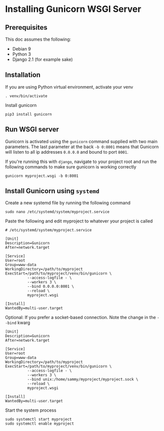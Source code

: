 # Installing Gunicorn WSGI Server

## Prerequisites

This doc assumes the following:

* Debian 9
* Python 3
* Django 2.1 \(for example sake\)

## Installation

If you are using Python virtual environment, activate your venv

```text
. venv/bin/activate
```

Install gunicorn

```text
pip3 install gunicorn
```

## Run WSGI server

Gunicorn is activated using the `gunicorn` command supplied with two main parameters. The last parameter at the back `-b 0:8001` means that Gunicorn will listen to all ip addresses `0.0.0.0` and bound to port `8001`.

If you're running this with `django`, navigate to your project root and run the following commands to make sure gunicorn is working correctly

```text
gunicorn myproject.wsgi -b 0:8001
```

## Install Gunicorn using `systemd`

Create a new systemd file by running the following command

```text
sudo nano /etc/systemd/system/myproject.service
```

Paste the following and edit myproject to whatever your project is called

```text
# /etc/systemd/system/myproject.service

[Unit]
Description=Gunicorn
After=network.target

[Service]
User=root
Group=www-data
WorkingDirectory=/path/to/myproject
ExecStart=/path/to/myproject/venv/bin/gunicorn \
          --access-logfile - \
          --workers 3 \
          --bind 0.0.0.0:8001 \
          --reload \
          myproject.wsgi

[Install]
WantedBy=multi-user.target
```

Optional: If you prefer a socket-based connection. Note the change in the `--bind` kwarg

```text
[Unit]
Description=Gunicorn
After=network.target

[Service]
User=root
Group=www-data
WorkingDirectory=/path/to/myproject
ExecStart=/path/to/myproject/venv/bin/gunicorn \
          --access-logfile - \
          --workers 3 \
          --bind unix:/home/sammy/myproject/myproject.sock \
          --reload \
          myproject.wsgi

[Install]
WantedBy=multi-user.target
```

Start the system process

```text
sudo systemctl start myproject
sudo systemctl enable myproject
```

